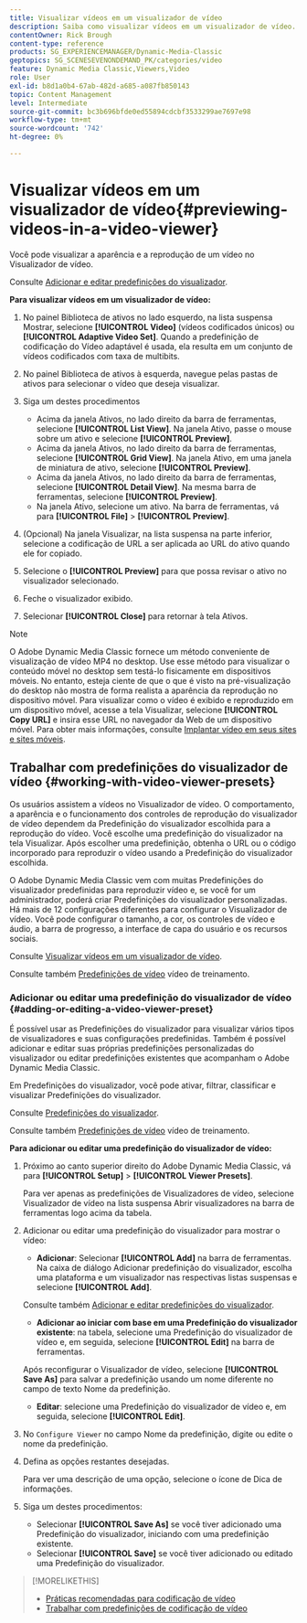 ```yaml
---
title: Visualizar vídeos em um visualizador de vídeo
description: Saiba como visualizar vídeos em um visualizador de vídeo.
contentOwner: Rick Brough
content-type: reference
products: SG_EXPERIENCEMANAGER/Dynamic-Media-Classic
geptopics: SG_SCENESEVENONDEMAND_PK/categories/video
feature: Dynamic Media Classic,Viewers,Video
role: User
exl-id: b8d1a0b4-67ab-482d-a685-a087fb850143
topic: Content Management
level: Intermediate
source-git-commit: bc3b696bfde0ed55894cdcbf3533299ae7697e98
workflow-type: tm+mt
source-wordcount: '742'
ht-degree: 0%

---
```


# Visualizar vídeos em um visualizador de vídeo{#previewing-videos-in-a-video-viewer}

Você pode visualizar a aparência e a reprodução de um vídeo no Visualizador de vídeo.

Consulte [Adicionar e editar predefinições do visualizador](application-setup.md#adding_and_editing_viewer_presets).

**Para visualizar vídeos em um visualizador de vídeo:**

1. No painel Biblioteca de ativos no lado esquerdo, na lista suspensa Mostrar, selecione **[!UICONTROL Video]** (vídeos codificados únicos) ou **[!UICONTROL Adaptive Video Set]**. Quando a predefinição de codificação do Vídeo adaptável é usada, ela resulta em um conjunto de vídeos codificados com taxa de multibits.
1. No painel Biblioteca de ativos à esquerda, navegue pelas pastas de ativos para selecionar o vídeo que deseja visualizar.
1. Siga um destes procedimentos

   * Acima da janela Ativos, no lado direito da barra de ferramentas, selecione **[!UICONTROL List View]**. Na janela Ativo, passe o mouse sobre um ativo e selecione **[!UICONTROL Preview]**.
   * Acima da janela Ativos, no lado direito da barra de ferramentas, selecione **[!UICONTROL Grid View]**. Na janela Ativo, em uma janela de miniatura de ativo, selecione **[!UICONTROL Preview]**.
   * Acima da janela Ativos, no lado direito da barra de ferramentas, selecione **[!UICONTROL Detail View]**. Na mesma barra de ferramentas, selecione **[!UICONTROL Preview]**.
   * Na janela Ativo, selecione um ativo. Na barra de ferramentas, vá para **[!UICONTROL File]** > **[!UICONTROL Preview]**.

1. (Opcional) Na janela Visualizar, na lista suspensa na parte inferior, selecione a codificação de URL a ser aplicada ao URL do ativo quando ele for copiado.
1. Selecione o **[!UICONTROL Preview]** para que possa revisar o ativo no visualizador selecionado.
1. Feche o visualizador exibido.
1. Selecionar **[!UICONTROL Close]** para retornar à tela Ativos.

>[!NOTE]
>
>O Adobe Dynamic Media Classic fornece um método conveniente de visualização de vídeo MP4 no desktop. Use esse método para visualizar o conteúdo móvel no desktop sem testá-lo fisicamente em dispositivos móveis. No entanto, esteja ciente de que o que é visto na pré-visualização do desktop não mostra de forma realista a aparência da reprodução no dispositivo móvel. Para visualizar como o vídeo é exibido e reproduzido em um dispositivo móvel, acesse a tela Visualizar, selecione **[!UICONTROL Copy URL]** e insira esse URL no navegador da Web de um dispositivo móvel. Para obter mais informações, consulte [Implantar vídeo em seus sites e sites móveis](deploying-video-websites-mobile-sites.md#deploying_video_to_your_websites_and_mobile_sites).

## Trabalhar com predefinições do visualizador de vídeo {#working-with-video-viewer-presets}

Os usuários assistem a vídeos no Visualizador de vídeo. O comportamento, a aparência e o funcionamento dos controles de reprodução do visualizador de vídeo dependem da Predefinição do visualizador escolhida para a reprodução do vídeo. Você escolhe uma predefinição do visualizador na tela Visualizar. Após escolher uma predefinição, obtenha o URL ou o código incorporado para reproduzir o vídeo usando a Predefinição do visualizador escolhida.

O Adobe Dynamic Media Classic vem com muitas Predefinições do visualizador predefinidas para reproduzir vídeo e, se você for um administrador, poderá criar Predefinições do visualizador personalizadas. Há mais de 12 configurações diferentes para configurar o Visualizador de vídeo. Você pode configurar o tamanho, a cor, os controles de vídeo e áudio, a barra de progresso, a interface de capa do usuário e os recursos sociais.

Consulte [Visualizar vídeos em um visualizador de vídeo](previewing-videos-video-viewer.md#previewing_videos_in_a_video_viewer).

Consulte também [Predefinições de vídeo](https://s7d5.scene7.com/s7viewers/html5/VideoViewer.html?videoserverurl=https://s7d5.scene7.com/is/content/&amp;emailurl=https://s7d5.scene7.com/s7/emailFriend&amp;serverUrl=https://s7d5.scene7.com/is/image/&amp;config=Scene7SharedAssets/Universal_HTML5_Video&amp;contenturl=https://s7d5.scene7.com/skins/&amp;asset=S7tutorials/549_video-presets_converted%20renamed_Done-AVS) vídeo de treinamento.

### Adicionar ou editar uma predefinição do visualizador de vídeo {#adding-or-editing-a-video-viewer-preset}

É possível usar as Predefinições do visualizador para visualizar vários tipos de visualizadores e suas configurações predefinidas. Também é possível adicionar e editar suas próprias predefinições personalizadas do visualizador ou editar predefinições existentes que acompanham o Adobe Dynamic Media Classic.

Em Predefinições do visualizador, você pode ativar, filtrar, classificar e visualizar Predefinições do visualizador.

Consulte [Predefinições do visualizador](application-setup.md#viewer_presets).

Consulte também [Predefinições de vídeo](https://s7d5.scene7.com/s7viewers/html5/VideoViewer.html?videoserverurl=https://s7d5.scene7.com/is/content/&amp;emailurl=https://s7d5.scene7.com/s7/emailFriend&amp;serverUrl=https://s7d5.scene7.com/is/image/&amp;config=Scene7SharedAssets/Universal_HTML5_Video&amp;contenturl=https://s7d5.scene7.com/skins/&amp;asset=S7tutorials/549_video-presets_converted%20renamed_Done-AVS) vídeo de treinamento.

**Para adicionar ou editar uma predefinição do visualizador de vídeo:**

1. Próximo ao canto superior direito do Adobe Dynamic Media Classic, vá para **[!UICONTROL Setup]** > **[!UICONTROL Viewer Presets]**.

   Para ver apenas as predefinições de Visualizadores de vídeo, selecione Visualizador de vídeo na lista suspensa Abrir visualizadores na barra de ferramentas logo acima da tabela.

1. Adicionar ou editar uma predefinição do visualizador para mostrar o vídeo:

   * **Adicionar**: Selecionar **[!UICONTROL Add]** na barra de ferramentas. Na caixa de diálogo Adicionar predefinição do visualizador, escolha uma plataforma e um visualizador nas respectivas listas suspensas e selecione **[!UICONTROL Add]**.

   Consulte também [Adicionar e editar predefinições do visualizador](application-setup.md#adding_and_editing_viewer_presets).

   * **Adicionar ao iniciar com base em uma Predefinição do visualizador existente**: na tabela, selecione uma Predefinição do visualizador de vídeo e, em seguida, selecione **[!UICONTROL Edit]** na barra de ferramentas.

   Após reconfigurar o Visualizador de vídeo, selecione **[!UICONTROL Save As]** para salvar a predefinição usando um nome diferente no campo de texto Nome da predefinição.

   * **Editar**: selecione uma Predefinição do visualizador de vídeo e, em seguida, selecione **[!UICONTROL Edit]**.

1. No `Configure Viewer` no campo Nome da predefinição, digite ou edite o nome da predefinição.
1. Defina as opções restantes desejadas.

   Para ver uma descrição de uma opção, selecione o ícone de Dica de informações.

1. Siga um destes procedimentos:

   * Selecionar **[!UICONTROL Save As]** se você tiver adicionado uma Predefinição do visualizador, iniciando com uma predefinição existente.
   * Selecionar **[!UICONTROL Save]** se você tiver adicionado ou editado uma Predefinição do visualizador.

>[!MORELIKETHIS]
>
>* [Práticas recomendadas para codificação de vídeo](uploading-encoding-videos.md#best_practices_for_video_encoding)
>* [Trabalhar com predefinições de codificação de vídeo](uploading-encoding-videos.md#working_with_video_encoding_presets)
